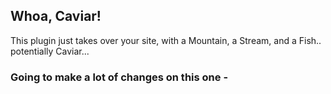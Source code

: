 ## Whoa, Caviar!

This plugin just takes over your site, with a Mountain, a Stream, and a Fish.. potentially Caviar...

### Going to make a lot of changes on this one - 
